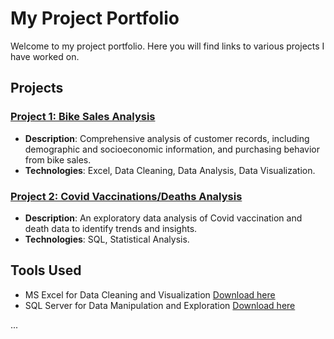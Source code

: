 # My Project Portfolio

Welcome to my project portfolio. Here you will find links to various projects I have worked on.

## Projects

### [Project 1: Bike Sales Analysis](https://github.com/EzekielSunday1/EzekielSundayExcelproject/tree/main/ExcelProject)
- **Description**: Comprehensive analysis of customer records, including demographic and socioeconomic information, and purchasing behavior from bike sales.
- **Technologies**: Excel, Data Cleaning, Data Analysis, Data Visualization.

### [Project 2: Covid Vaccinations/Deaths Analysis](https://github.com/EzekielSunday1/PortfolioProject1/blob/main/Covid%20Portfolio%20project.sql)
- **Description**: An exploratory data analysis of Covid vaccination and death data to identify trends and insights. 
- **Technologies**: SQL, Statistical Analysis.

## Tools Used
- MS Excel for Data Cleaning and Visualization [Download here](https://microsoft.com)
- SQL Server for Data Manipulation and Exploration [Download here](https://microsoft.com)

...
